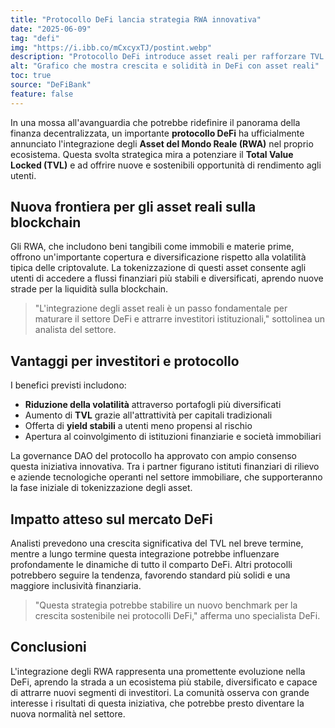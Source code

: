 ```yaml
---
title: "Protocollo DeFi lancia strategia RWA innovativa"
date: "2025-06-09"
tag: "defi"
img: "https://i.ibb.co/mCxcyxTJ/postint.webp"
description: "Protocollo DeFi introduce asset reali per rafforzare TVL e rendimenti"
alt: "Grafico che mostra crescita e solidità in DeFi con asset reali"
toc: true
source: "DeFiBank"
feature: false
---
```


In una mossa all'avanguardia che potrebbe ridefinire il panorama della finanza decentralizzata, un importante **protocollo DeFi** ha ufficialmente annunciato l'integrazione degli **Asset del Mondo Reale (RWA)** nel proprio ecosistema. Questa svolta strategica mira a potenziare il **Total Value Locked (TVL)** e ad offrire nuove e sostenibili opportunità di rendimento agli utenti.

## Nuova frontiera per gli asset reali sulla blockchain

Gli RWA, che includono beni tangibili come immobili e materie prime, offrono un'importante copertura e diversificazione rispetto alla volatilità tipica delle criptovalute. La tokenizzazione di questi asset consente agli utenti di accedere a flussi finanziari più stabili e diversificati, aprendo nuove strade per la liquidità sulla blockchain.

> "L'integrazione degli asset reali è un passo fondamentale per maturare il settore DeFi e attrarre investitori istituzionali," sottolinea un analista del settore.

## Vantaggi per investitori e protocollo

I benefici previsti includono:

- **Riduzione della volatilità** attraverso portafogli più diversificati
- Aumento di **TVL** grazie all'attrattività per capitali tradizionali
- Offerta di **yield stabili** a utenti meno propensi al rischio
- Apertura al coinvolgimento di istituzioni finanziarie e società immobiliari

La governance DAO del protocollo ha approvato con ampio consenso questa iniziativa innovativa. Tra i partner figurano istituti finanziari di rilievo e aziende tecnologiche operanti nel settore immobiliare, che supporteranno la fase iniziale di tokenizzazione degli asset.

## Impatto atteso sul mercato DeFi

Analisti prevedono una crescita significativa del TVL nel breve termine, mentre a lungo termine questa integrazione potrebbe influenzare profondamente le dinamiche di tutto il comparto DeFi. Altri protocolli potrebbero seguire la tendenza, favorendo standard più solidi e una maggiore inclusività finanziaria.

> "Questa strategia potrebbe stabilire un nuovo benchmark per la crescita sostenibile nei protocolli DeFi," afferma uno specialista DeFi.

## Conclusioni

L'integrazione degli RWA rappresenta una promettente evoluzione nella DeFi, aprendo la strada a un ecosistema più stabile, diversificato e capace di attrarre nuovi segmenti di investitori. La comunità osserva con grande interesse i risultati di questa iniziativa, che potrebbe presto diventare la nuova normalità nel settore.